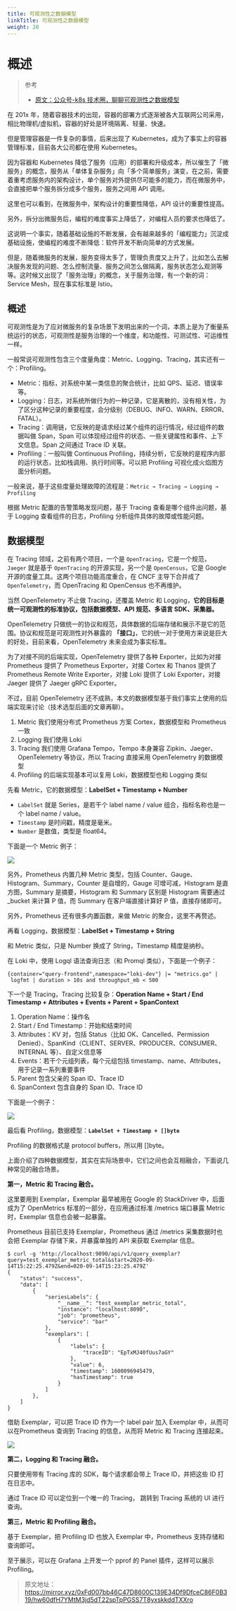 ```yaml
---
title: 可观测性之数据模型
linkTitle: 可观测性之数据模型
weight: 20
---
```


# 概述

> 参考
>
> - [原文：公众号-k8s 技术圈，聊聊可观测性之数据模型](https://mp.weixin.qq.com/s/K11XBQlPJIxFGmsC39_lNQ)

在 201x 年，随着容器技术的出现，容器的部署方式逐渐被各大互联网公司采用，相比物理机/虚拟机，容器的好处是环境隔离、轻量、快速。

但是管理容器是一件复杂的事情，后来出现了 Kubernetes，成为了事实上的容器管理标准，目前各大公司都在使用 Kubernetes。

因为容器和 Kubernetes 降低了服务（应用）的部署和升级成本，所以催生了「微服务」的概念，服务从「单体复杂服务」向「多个简单服务」演变，在之前，需要着重考虑服务内的架构设计，单个服务对外提供尽可能多的能力，而在微服务中，会直接把单个服务拆分成多个服务，服务之间用 API 调用。

这里也可以看到，在微服务中，架构设计的重要性降低，API 设计的重要性提高。

另外，拆分出微服务后，编程的难度事实上降低了，对编程人员的要求也降低了。

这说明一个事实，随着基础设施的不断发展，会有越来越多的「编程能力」沉淀成基础设施，使编程的难度不断降低：软件开发不断向简单的方式发展。

但是，随着微服务的发展，服务变得太多了，管理负责度又上升了，比如怎么去解决服务发现的问题、怎么控制流量、服务之间怎么做隔离，服务状态怎么观测等等。这时候又出现了「服务治理」的概念，关于服务治理，有一个新的词：Service Mesh，现在事实标准是 Istio。

概述
--

可观测性是为了应对微服务的复杂场景下发明出来的一个词，本质上是为了衡量系统运行的状态，可观测性是服务治理的一个维度，和功能性、可测试性、可运维性一样。

一般常说可观测性包含三个度量角度：Metric、Logging、Tracing，其实还有一个：Profiling。

- Metric：指标，对系统中某一类信息的聚合统计，比如 QPS、延迟、错误率等。
- Logging：日志，对系统所做行为的一种记录，它是离散的，没有相关性，为了区分这种记录的重要程度，会分级别（DEBUG、INFO、WARN、ERROR、FATAL）。
- Tracing：调用链，它反映的是请求经过某个组件的运行情况，经过组件的数据叫做 Span，Span 可以体现经过组件的状态、一些关键属性和事件、上下文信息。Span 之间通过 Trace ID 关联。
- Profiling：一般叫做 Continuous Profiling，持续分析，它反映的是程序内部的运行状态，比如栈调用、执行时间等。可以把 Profiling 可视化成火焰图方面分析问题。

一般来说，基于这些度量处理故障的流程是：`Metric → Tracing → Logging → Profiling`

根据 Metric 配置的告警策略发现问题，基于 Tracing 查看是哪个组件出问题，基于 Logging 查看组件的日志，Profiling 分析组件具体的故障或性能问题。

数据模型
----

在 Tracing 领域，之前有两个项目，一个是 `OpenTracing`，它是一个规范，`Jaeger` 就是基于 `OpenTracing` 的开源实现，另一个是 `OpenCensus`，它是 Google 开源的度量工具。这两个项目功能高度重合，在 CNCF 主导下合并成了 `OpenTelemetry`，而 OpenTracing 和 OpenCensus 也不再维护。

当然 OpenTelemetry 不止做 Tracing，还覆盖 Metric 和 Logging，**它的目标是统一可观测性的标准协议，包括数据模型、API 规范、多语言 SDK、采集器。**

OpenTelemetry 只做统一的协议和规范，具体数据的后端存储和展示不是它的范围。协议和规范是可观测性对外暴露的 **「接口」**，它的统一对于使用方来说是巨大的好处，目前来看，OpenTelemetry 未来会成为事实标准。

为了对接不同的后端实现，OpenTelemetry 提供了各种 Exporter，比如为对接 Prometheus 提供了 Prometheus Exporter，对接 Cortex 和 Thanos 提供了 Prometheus Remote Write Exporter，对接 Loki 提供了 Loki Exporter，对接 Jaeger 提供了 Jaeger gRPC Exporter。

不过，目前 OpenTelemetry 还不成熟，本文的数据模型基于我们事实上使用的后端实现来讨论（技术选型后面的文章再聊）。

1. Metric 我们使用分布式 Prometheus 方案 Cortex，数据模型和 Prometheus 一致
2. Logging 我们使用 Loki
3. Tracing 我们使用 Grafana Tempo，Tempo 本身兼容 Zipkin、Jaeger、OpenTelemetry 等协议，所以 Tracing 直接采用 OpenTelemetry 的数据模型
4. Profiling 的后端实现基本可以复用 Loki，数据模型也和 Logging 类似

先看 Metric，它的数据模型：**LabelSet + Timestamp + Number**

- `LabelSet` 就是 Series，是若干个 label name / value 组合，指标名称也是一个 label name / value。
- `Timestamp` 是时间戳，精度是毫米。
- `Number` 是数值，类型是 float64。

下面是一个 Metric 例子：

![](https://mmbiz.qpic.cn/mmbiz_png/z9BgVMEm7Yvw05DYUSiaYDHL1pBYyibCnlicm4aVq2QYvUhxgmicAwSjibdBHKctyia3sKBFsCjETj4ic3q18O0I2Lk0g/640?wx_fmt=png)

另外，Prometheus 内置几种 Metric 类型，包括 Counter、Gauge、Histogram、Summary，Counter 是自增的，Gauge 可增可减，Histogram 是直方图，Summary 是摘要，Histogram 和 Summary 区别是 Histogram 需要通过 \_bucket 来计算 P 值，而 Summary 在客户端直接计算好 P 值，直接存储即可。

另外，Prometheus 还有很多内置函数，来做 Metric 的聚合，这里不再赘述。

再看 Logging，数据模型：**LabelSet + Timestamp + String**

和 Metric 类似，只是 Number 换成了 String，Timestamp 精度是纳秒。

在 Loki 中，使用 Logql 语法查询日志（和 Promql 类似），下面是一个例子：

`{container="query-frontend",namespace="loki-dev"} |= "metrics.go" | logfmt | duration > 10s and throughput_mb < 500`

下一个是 Tracing，Tracing 比较复杂：**Operation Name + Start / End Timestamp + Attributes + Events + Parent + SpanContext**

1. Operation Name：操作名
2. Start / End Timestamp：开始和结束时间
3. Attributes：KV 对，包括 Status（比如 OK、Cancelled、Permission Denied）、SpanKind（CLIENT、SERVER、PRODUCER、CONSUMER、INTERNAL 等）、自定义信息等
4. Events：若干个元组列表，每个元组包括 timestamp、name、Attributes，用于记录一系列重要事件
5. Parent 包含父亲的 Span ID、Trace ID
6. SpanContext 包含自身的 Span ID、Trace ID

下面是一个例子：

![](https://mmbiz.qpic.cn/mmbiz_png/z9BgVMEm7Yvw05DYUSiaYDHL1pBYyibCnlQ6niaF4icDhIoTABudXN4D70YIgd9OCYdUgKaiciaVR1T7q7iaoSicJTiaJKg/640?wx_fmt=png)

最后看 Profiling，数据模型：**`LabelSet + Timestamp + []byte`**

Profiling 的数据格式是 protocol buffers，所以用 \[\]byte。

上面介绍了四种数据模型，其实在实际场景中，它们之间也会互相融合，下面说几种常见的融合场景。

**第一，Metric 和 Tracing 融合。**

这里要用到 Exemplar，Exemplar 最早被用在 Google 的 StackDriver 中，后面成为了 OpenMetrics 标准的一部分，在应用通过标准 /metrics 端口暴露 Metric 时，Exemplar 信息也会被一起暴露。

Prometheus 目前已支持 Exemplar，Prometheus 通过 /metrics 采集数据时也会把 Exemplar 存储下来，并暴露单独的 API 来获取 Exemplar 信息。

```
$ curl -g 'http://localhost:9090/api/v1/query_exemplar?query=test_exemplar_metric_total&start=2020-09-14T15:22:25.479Z&end=020-09-14T15:23:25.479Z'
{
    "status": "success",
    "data": [
        {
            "seriesLabels": {
                "__name__": "test_exemplar_metric_total",
                "instance": "localhost:8090",
                "job": "prometheus",
                "service": "bar"
            },
            "exemplars": [
                {
                    "labels": {
                        "traceID": "EpTxMJ40fUus7aGY"
                    },
                    "value": 6,
                    "timestamp": 1600096945479,
                    "hasTimestamp": true
                }
            ]
        },
    ]
}
```

借助 Exemplar，可以把 Trace ID 作为一个 label pair 加入 Exemplar 中，从而可以在Prometheus 查询到 Tracing 的信息，从而将 Metric 和 Tracing 连接起来。

![](https://mmbiz.qpic.cn/mmbiz_png/z9BgVMEm7Yvw05DYUSiaYDHL1pBYyibCnl2QIoPbmbu3icic3ZUMgiaDlTicFQIC7iafDGVHSGD8qazMlc17POW8xudbA/640?wx_fmt=png)

**第二，Logging 和 Tracing 融合。**

只要使用带有 Tracing 库的 SDK，每个请求都会带上 Trace ID，并把这些 ID 打在日志中。

通过 Trace ID 可以定位到一个唯一的 Tracing， 跳转到 Tracing 系统的 UI 进行查询。

**第三，Metric 和 Profiling 融合。**

基于 Exemplar，把 Profiling ID 也放入 Exemplar 中，Prometheus 支持存储和查询即可。

至于展示，可以在 Grafana 上开发一个 pprof 的 Panel 插件，这样可以展示 Profiling。

> 原文地址： https://mirror.xyz/0xFd007bb46C47D8600C139E34Df9DfceC86F0B319/hw60dfH7YMtM3jd5dT22spTpPGSS7T8yxskkddTXXro
